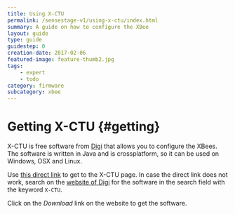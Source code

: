 ```yaml
---
title: Using X-CTU
permalink: /sensestage-v1/using-x-ctu/index.html
summary: A guide on how to configure the XBee
layout: guide
type: guide
guidestep: 0
creation-date: 2017-02-06
featured-image: feature-thumb2.jpg
tags:
    - expert
    - todo
category: firmware
subcategory: xbee
---
```



# Getting X-CTU {#getting}

X-CTU is free software from [Digi](https://www.digi.com) that allows you to configure the XBees. The software is written in Java and is crossplatform, so it can be used on Windows, OSX and Linux.

Use [this direct link](https://www.digi.com/products/xbee-rf-solutions/xctu-software/xctu) to get to the X-CTU page. In case the direct link does not work, search on the [website of Digi](httsp://www.digi.com) for the software in the search field with the keyword `X-CTU`.

Click on the *Download* link on the website to get the software.
